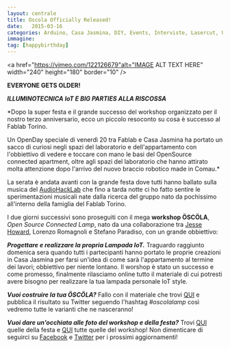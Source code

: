 ```yaml
---
layout: centrale
title: Oscola Officially Released!
date:   2015-03-16
categories: Arduino, Casa Jasmina, DIY, Events, Interviste, Lasercut, Uncategorized, Workshop
immagine:
tag: [happybirthday]
---
```


<a href="https://vimeo.com/122126679"alt="IMAGE ALT TEXT HERE" width="240" height="180" border="10" /></a>

**EVERYONE GETS OLDER!**

***ILLUMINOTECNICA IoT E BIG PARTIES ALLA RISCOSSA***

*Dopo la super festa e il grande successo del workshop organizzato per il nostro terzo anniversario, ecco un piccolo resoconto su cosa è successo al Fablab Torino.

Un OpenDay speciale di venerdì 20 tra Fablab e Casa Jasmina ha portato un sacco di curiosi negli spazi del laboratorio e dell'appartamento con l'obbiettivo di vedere e toccare con mano le basi del OpenSource connected apartment, oltre agli spazi del laboratorio che hanno attirato molta attenzione dopo l'arrivo del nuovo braccio robotico made in Comau.*

La serata è andata avanti con la grande festa dove tutti hanno ballato sulla musica del [AudioHackLab](http://fablabtorino.org/1685-2/) che fino a tarda notte ci ho fatto sentire le sperimentazioni musicali nate dalla ricerca del gruppo nato da pochissimo all'interno della famiglia del Fablab Torino.

I due giorni successivi sono proseguiti con il mega **workshop ÖSCÖLA**, *Open Source Connected Lamp*, nato da una collaborazione tra [Jesse Howard](http://www.jessehoward.net/), Lorenzo Romagnoli e Stefano Paradiso, con un grande obbiettivo:

***Progettare e realizzare la propria Lampada IoT.***
Traguardo raggiunto domenica sera quando tutti i partecipanti hanno portato le proprie creazioni in Casa Jasmina per farsi un'idea di come sarà l'appartamento al termine dei lavori; obbiettivo per niente lontano. Il worshop è stato un successo e come promesso, finalmente rilasciamo online tutto il materiale di cui potresti avere bisogno per realizzare la tua lampada personale IoT style.

***Vuoi costruire la tua ÖSCÖLA?***
Fallo con il materiale che trovi [QUI](https://github.com/CasaJasmina/OSCOLA) e pubblica il risultato su Twitter seguendo l'hashtag *#oscolalamp* così vedremo tutte le varianti che ne nasceranno!

***Vuoi dare un'occhiata alle foto del workshop e della festa?***
Trovi [QUI](https://www.facebook.com/media/set/?set=a.732172736880339.1073741835.287155101382107&type=3) quelle della festa e [QUI](https://www.facebook.com/media/set/?set=a.731778293586450.1073741834.287155101382107&type=3) tutte quelle del workshop!
Non dimenticare di seguirci su [Facebook]( https://www.facebook.com/pages/Officine-Arduino/287155101382107?ref=tn_tnmn) e [Twitter](https://twitter.com/OfficineArduino) per i prossimi aggiornamenti!
